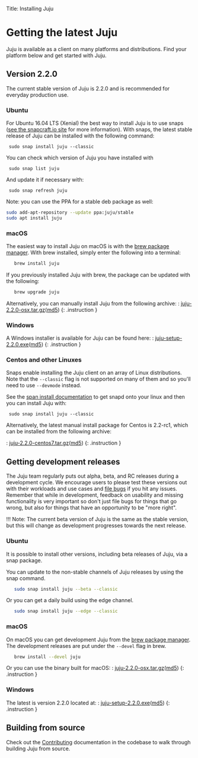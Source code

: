 Title: Installing Juju

# Getting the latest Juju

Juju is available as a client on many platforms and distributions. Find your
platform below and get started with Juju.

## Version 2.2.0

The current stable version of Juju is 2.2.0 and is recommended for everyday
production use.


### Ubuntu

For Ubuntu 16.04 LTS (Xenial) the best way to install Juju is to use snaps
([see the snapcraft.io site][snapcraft] for more information). With snaps, the
latest stable release of Juju can be installed with the following command:

     sudo snap install juju --classic

You can check which version of Juju you have installed with

     sudo snap list juju

And update it if necessary with:

     sudo snap refresh juju

Note: you can use the PPA for a stable deb package as well:

```bash
sudo add-apt-repository --update ppa:juju/stable
sudo apt install juju
```
### macOS

The easiest way to install Juju on macOS is with the [brew package
manager][brew]. With brew installed, simply enter the following into a
terminal:

```bash
   brew install juju
```

If you previously installed Juju with brew, the package can be
updated with the following:

```bash
   brew upgrade juju
```

Alternatively, you can manually install Juju from the following archive:
: [juju-2.2.0-osx.tar.gz](https://launchpad.net/juju/2.2/2.2.0/+download/juju-2.2.0-osx.tar.gz)([md5](https://launchpad.net/juju/2.2/2.2.0/+download/juju-2.2.0-osx.tar.gz/+md5))
{: .instruction }

### Windows

A Windows installer is available for Juju can be found here:
: [juju-setup-2.2.0.exe](https://launchpad.net/juju/2.2/2.2.0/+download/juju-setup-2.2.0.exe)([md5](https://launchpad.net/juju/2.2/2.2.0/+download/juju-setup-2.2.0.exe/+md5))
{: .instruction }

### Centos and other Linuxes

Snaps enable installing the Juju client on an array of Linux distributions.
Note that the `--classic` flag is not supported on many of them and so you'll
need to use `--devmode` instead.

See the [span install documentation][snap-install] to get snapd onto your linux and then you
can install Juju with:

```
 sudo snap install juju --classic
```

Alternatively, the latest manual install package for Centos is 2.2-rc1, which
can be installed from the following archive:

: [juju-2.2.0-centos7.tar.gz](https://launchpad.net/juju/2.2/2.2-rc1/+download/juju-2.2-rc1-centos7.tar.gz)([md5](https://launchpad.net/juju/2.2/2.2-rc1/+download/juju-2.2-rc1-centos7.tar.gz/+md5))
{: .instruction }

## Getting development releases

The Juju team regularly puts out alpha, beta, and RC releases during a
development cycle. We encourage users to please test these versions out with
their workloads and use cases and [file bugs][bugs] if you hit any issues.
Remember that while in development, feedback on usability and missing
functionality is very important so don't just file bugs for things that go
wrong, but also for things that have an opportunity to be "more right".

!!! Note:
    The current beta version of Juju is the same as the stable version, but
    this will change as development progresses towards the next release.

### Ubuntu

It is possible to install other versions, including beta releases of
Juju, via a snap package.

You can update to the non-stable channels of Juju releases by using the snap
command.

```bash
   sudo snap install juju --beta --classic
```

Or you can get a daily build using the edge channel.

```bash
   sudo snap install juju --edge --classic
```

### macOS

On macOS you can get development Juju from the [brew package manager][brew].
The development releases are put under the `--devel` flag in brew.

```bash
   brew install --devel juju
```

Or you can use the binary built for macOS:
: [juju-2.2.0-osx.tar.gz](https://launchpad.net/juju/2.2/2.2.0/+download/juju-2.2.0-osx.tar.gz)([md5](https://launchpad.net/juju/2.2/2.2.0/+download/juju-2.2.0-osx.tar.gz/+md5))
{: .instruction }

### Windows

The latest is version 2.2.0 located at:
: [juju-setup-2.2.0.exe](https://launchpad.net/juju/2.2/2.2.0/+download/juju-setup-2.2.0.exe)([md5](https://launchpad.net/juju/2.2/2.2.0/+download/juju-setup-2.2.0.exe/+md5))
{: .instruction }

## Building from source

Check out the [Contributing][contributing] documentation in the codebase to walk through
building Juju from source.


[brew]: https://brew.sh/
[bugs]: https://bugs.launchpad.net/juju/
[contributing]: https://github.com/juju/juju/blob/develop/CONTRIBUTING.md
[install]: ./reference-install.html
[snapcraft]: https://snapcraft.io
[snap-install]: https://snapcraft.io/docs/core/install
